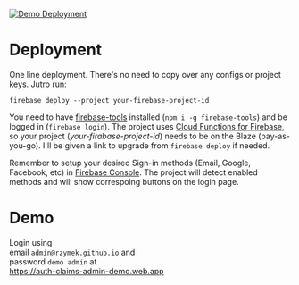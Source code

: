 [![Demo Deployment](https://github.com/rzymek/firebase-auth-claims-admin/actions/workflows/node.js.yml/badge.svg)](https://github.com/rzymek/firebase-auth-claims-admin/actions/workflows/node.js.yml)

# Deployment

One line deployment. There's no need to copy over any configs or project keys. Jutro run:

    firebase deploy --project your-firebase-project-id

You need to have [firebase-tools](https://www.npmjs.com/package/firebase-tools) installed (`npm i -g firebase-tools`) and be logged in (`firebase login`). 
The project uses [Cloud Functions for Firebase](https://firebase.google.com/docs/functions), so your project (*your-firabase-project-id*) needs to be on the Blaze (pay-as-you-go). I'll be given a link to upgrade from `firebase deploy` if needed. 

Remember to setup your desired Sign-in methods (Email, Google, Facebook, etc) in [Firebase Console](https://console.firebase.google.com/u/2/). 
The project will detect enabled methods and will show correspoing buttons on the login page.

# Demo

Login using  
email `admin@rzymek.github.io` and  
password `demo admin` at  
https://auth-claims-admin-demo.web.app
